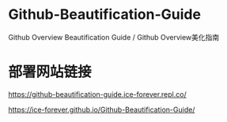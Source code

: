# Github-Beautification-Guide
Github Overview Beautification Guide / Github Overview美化指南

<h1>部署网站链接</h1>

https://github-beautification-guide.ice-forever.repl.co/

https://ice-forever.github.io/Github-Beautification-Guide/

